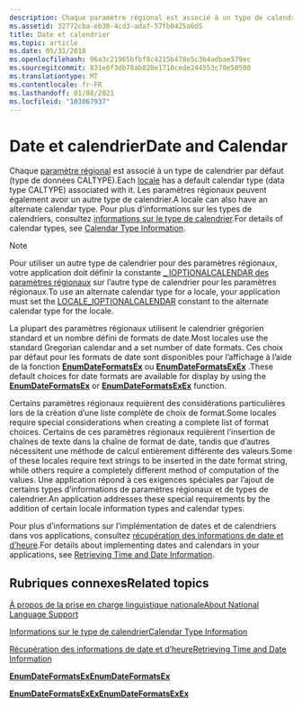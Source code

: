 ```yaml
---
description: Chaque paramètre régional est associé à un type de calendrier par défaut (type de données CALTYPE). Les paramètres régionaux peuvent également avoir un autre type de calendrier. Pour plus d’informations sur les types de calendriers, consultez informations sur le type de calendrier.
ms.assetid: 32772cba-eb30-4cd3-adaf-57fb8425a6d5
title: Date et calendrier
ms.topic: article
ms.date: 05/31/2018
ms.openlocfilehash: 96a3c21965bfbf8c4215b478e5c3b4adbae579ec
ms.sourcegitcommit: 831e8f3db78ab820e1710cede244553c70e50500
ms.translationtype: MT
ms.contentlocale: fr-FR
ms.lasthandoff: 01/08/2021
ms.locfileid: "103867937"
---
```

# <a name="date-and-calendar"></a><span data-ttu-id="a3295-105">Date et calendrier</span><span class="sxs-lookup"><span data-stu-id="a3295-105">Date and Calendar</span></span>

<span data-ttu-id="a3295-106">Chaque [paramètre régional](locales-and-languages.md) est associé à un type de calendrier par défaut (type de données CALTYPE).</span><span class="sxs-lookup"><span data-stu-id="a3295-106">Each [locale](locales-and-languages.md) has a default calendar type (data type CALTYPE) associated with it.</span></span> <span data-ttu-id="a3295-107">Les paramètres régionaux peuvent également avoir un autre type de calendrier.</span><span class="sxs-lookup"><span data-stu-id="a3295-107">A locale can also have an alternate calendar type.</span></span> <span data-ttu-id="a3295-108">Pour plus d’informations sur les types de calendriers, consultez [informations sur le type de calendrier](calendar-type-information.md).</span><span class="sxs-lookup"><span data-stu-id="a3295-108">For details of calendar types, see [Calendar Type Information](calendar-type-information.md).</span></span>

> [!Note]  
> <span data-ttu-id="a3295-109">Pour utiliser un autre type de calendrier pour des paramètres régionaux, votre application doit définir la constante [ \_ IOPTIONALCALENDAR des paramètres régionaux](locale-ioptionalcalendar.md) sur l’autre type de calendrier pour les paramètres régionaux.</span><span class="sxs-lookup"><span data-stu-id="a3295-109">To use an alternate calendar type for a locale, your application must set the [LOCALE\_IOPTIONALCALENDAR](locale-ioptionalcalendar.md) constant to the alternate calendar type for the locale.</span></span>

 

<span data-ttu-id="a3295-110">La plupart des paramètres régionaux utilisent le calendrier grégorien standard et un nombre défini de formats de date.</span><span class="sxs-lookup"><span data-stu-id="a3295-110">Most locales use the standard Gregorian calendar and a set number of date formats.</span></span> <span data-ttu-id="a3295-111">Ces choix par défaut pour les formats de date sont disponibles pour l’affichage à l’aide de la fonction [**EnumDateFormatsEx**](/windows/desktop/api/Winnls/nf-winnls-enumdateformatsexa) ou [**EnumDateFormatsExEx**](/windows/desktop/api/Winnls/nf-winnls-enumdateformatsexex) .</span><span class="sxs-lookup"><span data-stu-id="a3295-111">These default choices for date formats are available for display by using the [**EnumDateFormatsEx**](/windows/desktop/api/Winnls/nf-winnls-enumdateformatsexa) or [**EnumDateFormatsExEx**](/windows/desktop/api/Winnls/nf-winnls-enumdateformatsexex) function.</span></span>

<span data-ttu-id="a3295-112">Certains paramètres régionaux requièrent des considérations particulières lors de la création d’une liste complète de choix de format.</span><span class="sxs-lookup"><span data-stu-id="a3295-112">Some locales require special considerations when creating a complete list of format choices.</span></span> <span data-ttu-id="a3295-113">Certains de ces paramètres régionaux requièrent l’insertion de chaînes de texte dans la chaîne de format de date, tandis que d’autres nécessitent une méthode de calcul entièrement différente des valeurs.</span><span class="sxs-lookup"><span data-stu-id="a3295-113">Some of these locales require text strings to be inserted in the date format string, while others require a completely different method of computation of the values.</span></span> <span data-ttu-id="a3295-114">Une application répond à ces exigences spéciales par l’ajout de certains types d’informations de paramètres régionaux et de types de calendrier.</span><span class="sxs-lookup"><span data-stu-id="a3295-114">An application addresses these special requirements by the addition of certain locale information types and calendar types.</span></span>

<span data-ttu-id="a3295-115">Pour plus d’informations sur l’implémentation de dates et de calendriers dans vos applications, consultez [récupération des informations de date et d’heure](retrieving-time-and-date-information.md).</span><span class="sxs-lookup"><span data-stu-id="a3295-115">For details about implementing dates and calendars in your applications, see [Retrieving Time and Date Information](retrieving-time-and-date-information.md).</span></span>

## <a name="related-topics"></a><span data-ttu-id="a3295-116">Rubriques connexes</span><span class="sxs-lookup"><span data-stu-id="a3295-116">Related topics</span></span>

<dl> <dt>

[<span data-ttu-id="a3295-117">À propos de la prise en charge linguistique nationale</span><span class="sxs-lookup"><span data-stu-id="a3295-117">About National Language Support</span></span>](about-national-language-support.md)
</dt> <dt>

[<span data-ttu-id="a3295-118">Informations sur le type de calendrier</span><span class="sxs-lookup"><span data-stu-id="a3295-118">Calendar Type Information</span></span>](calendar-type-information.md)
</dt> <dt>

[<span data-ttu-id="a3295-119">Récupération des informations de date et d’heure</span><span class="sxs-lookup"><span data-stu-id="a3295-119">Retrieving Time and Date Information</span></span>](retrieving-time-and-date-information.md)
</dt> <dt>

[<span data-ttu-id="a3295-120">**EnumDateFormatsEx**</span><span class="sxs-lookup"><span data-stu-id="a3295-120">**EnumDateFormatsEx**</span></span>](/windows/desktop/api/Winnls/nf-winnls-enumdateformatsexa)
</dt> <dt>

[<span data-ttu-id="a3295-121">**EnumDateFormatsExEx**</span><span class="sxs-lookup"><span data-stu-id="a3295-121">**EnumDateFormatsExEx**</span></span>](/windows/desktop/api/Winnls/nf-winnls-enumdateformatsexex)
</dt> </dl>

 

 




